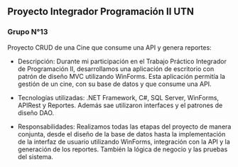 ## Proyecto Integrador Programación II UTN

### Grupo N°13

Proyecto CRUD de una Cine que consume una API y genera reportes:

- Descripción: Durante mi participación en el Trabajo Práctico Integrador de Programación II, desarrollamos una aplicación de escritorio con patrón de diseño MVC utilizando WinForms. Esta aplicación permitía la gestión de un cine, con su base de datos y que consume una API.

- Tecnologías utilizadas: .NET Framework, C#, SQL Server, WinForms, APIRest y Reportes.
Además sae utilizaron interfaces y el patrones de diseño DAO.

- Responsabilidades: Realizamos todas las etapas del proyecto de manera conjunta, desde el diseño de la base de datos hasta la implementación de la interfaz de usuario utilizando WinForms, integración con la API y la generación de los reportes. También la lógica de negocio y las pruebas del sistema.
